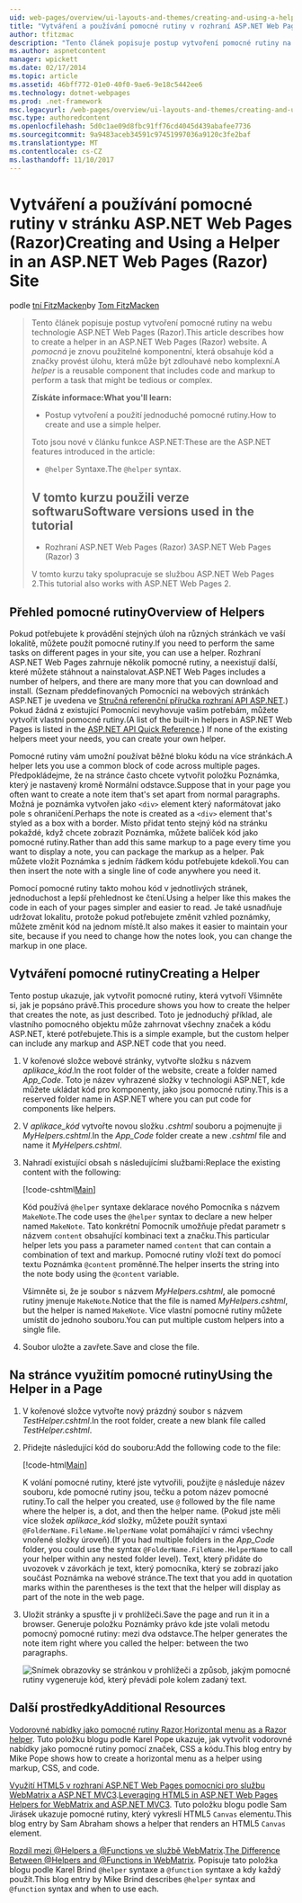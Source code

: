 ```yaml
---
uid: web-pages/overview/ui-layouts-and-themes/creating-and-using-a-helper-in-an-aspnet-web-pages-site
title: "Vytváření a používání pomocné rutiny v rozhraní ASP.NET Web Pages lokality (Razor) | Microsoft Docs"
author: tfitzmac
description: "Tento článek popisuje postup vytvoření pomocné rutiny na webu technologie ASP.NET Web Pages (Razor). Pomocné rutiny je opakovaně použitelné komponenty, která obsahuje kód a značky k výkonu..."
ms.author: aspnetcontent
manager: wpickett
ms.date: 02/17/2014
ms.topic: article
ms.assetid: 46bff772-01e0-40f0-9ae6-9e18c5442ee6
ms.technology: dotnet-webpages
ms.prod: .net-framework
msc.legacyurl: /web-pages/overview/ui-layouts-and-themes/creating-and-using-a-helper-in-an-aspnet-web-pages-site
msc.type: authoredcontent
ms.openlocfilehash: 5d0c1ae09d8fbc91ff76cd4045d439abafee7736
ms.sourcegitcommit: 9a9483aceb34591c97451997036a9120c3fe2baf
ms.translationtype: MT
ms.contentlocale: cs-CZ
ms.lasthandoff: 11/10/2017
---
```

<a name="creating-and-using-a-helper-in-an-aspnet-web-pages-razor-site"></a><span data-ttu-id="6baf8-104">Vytváření a používání pomocné rutiny v stránku ASP.NET Web Pages (Razor)</span><span class="sxs-lookup"><span data-stu-id="6baf8-104">Creating and Using a Helper in an ASP.NET Web Pages (Razor) Site</span></span>
====================
<span data-ttu-id="6baf8-105">podle [tní FitzMacken](https://github.com/tfitzmac)</span><span class="sxs-lookup"><span data-stu-id="6baf8-105">by [Tom FitzMacken](https://github.com/tfitzmac)</span></span>

> <span data-ttu-id="6baf8-106">Tento článek popisuje postup vytvoření pomocné rutiny na webu technologie ASP.NET Web Pages (Razor).</span><span class="sxs-lookup"><span data-stu-id="6baf8-106">This article describes how to create a helper in an ASP.NET Web Pages (Razor) website.</span></span> <span data-ttu-id="6baf8-107">A *pomocná* je znovu použitelné komponentní, která obsahuje kód a značky provést úlohu, která může být zdlouhavé nebo komplexní.</span><span class="sxs-lookup"><span data-stu-id="6baf8-107">A *helper* is a reusable component that includes code and markup to perform a task that might be tedious or complex.</span></span>
> 
> <span data-ttu-id="6baf8-108">**Získáte informace:**</span><span class="sxs-lookup"><span data-stu-id="6baf8-108">**What you'll learn:**</span></span> 
> 
> - <span data-ttu-id="6baf8-109">Postup vytvoření a použití jednoduché pomocné rutiny.</span><span class="sxs-lookup"><span data-stu-id="6baf8-109">How to create and use a simple helper.</span></span>
> 
> <span data-ttu-id="6baf8-110">Toto jsou nové v článku funkce ASP.NET:</span><span class="sxs-lookup"><span data-stu-id="6baf8-110">These are the ASP.NET features introduced in the article:</span></span>
> 
> - <span data-ttu-id="6baf8-111">`@helper` Syntaxe.</span><span class="sxs-lookup"><span data-stu-id="6baf8-111">The `@helper` syntax.</span></span>
>   
> 
> ## <a name="software-versions-used-in-the-tutorial"></a><span data-ttu-id="6baf8-112">V tomto kurzu použili verze softwaru</span><span class="sxs-lookup"><span data-stu-id="6baf8-112">Software versions used in the tutorial</span></span>
> 
> 
> - <span data-ttu-id="6baf8-113">Rozhraní ASP.NET Web Pages (Razor) 3</span><span class="sxs-lookup"><span data-stu-id="6baf8-113">ASP.NET Web Pages (Razor) 3</span></span>
>   
> 
> <span data-ttu-id="6baf8-114">V tomto kurzu taky spolupracuje se službou ASP.NET Web Pages 2.</span><span class="sxs-lookup"><span data-stu-id="6baf8-114">This tutorial also works with ASP.NET Web Pages 2.</span></span>


## <a name="overview-of-helpers"></a><span data-ttu-id="6baf8-115">Přehled pomocné rutiny</span><span class="sxs-lookup"><span data-stu-id="6baf8-115">Overview of Helpers</span></span>

<span data-ttu-id="6baf8-116">Pokud potřebujete k provádění stejných úloh na různých stránkách ve vaší lokalitě, můžete použít pomocné rutiny.</span><span class="sxs-lookup"><span data-stu-id="6baf8-116">If you need to perform the same tasks on different pages in your site, you can use a helper.</span></span> <span data-ttu-id="6baf8-117">Rozhraní ASP.NET Web Pages zahrnuje několik pomocné rutiny, a neexistují další, které můžete stáhnout a nainstalovat.</span><span class="sxs-lookup"><span data-stu-id="6baf8-117">ASP.NET Web Pages includes a number of helpers, and there are many more that you can download and install.</span></span> <span data-ttu-id="6baf8-118">(Seznam předdefinovaných Pomocníci na webových stránkách ASP.NET je uvedena ve [Stručná referenční příručka rozhraní API ASP.NET](https://go.microsoft.com/fwlink/?LinkId=202907).) Pokud žádná z existující Pomocníci nevyhovuje vašim potřebám, můžete vytvořit vlastní pomocné rutiny.</span><span class="sxs-lookup"><span data-stu-id="6baf8-118">(A list of the built-in helpers in ASP.NET Web Pages is listed in the [ASP.NET API Quick Reference](https://go.microsoft.com/fwlink/?LinkId=202907).) If none of the existing helpers meet your needs, you can create your own helper.</span></span>

<span data-ttu-id="6baf8-119">Pomocné rutiny vám umožní používat běžné bloku kódu na více stránkách.</span><span class="sxs-lookup"><span data-stu-id="6baf8-119">A helper lets you use a common block of code across multiple pages.</span></span> <span data-ttu-id="6baf8-120">Předpokládejme, že na stránce často chcete vytvořit položku Poznámka, který je nastavený kromě Normální odstavce.</span><span class="sxs-lookup"><span data-stu-id="6baf8-120">Suppose that in your page you often want to create a note item that's set apart from normal paragraphs.</span></span> <span data-ttu-id="6baf8-121">Možná je poznámka vytvořen jako `<div>` element který naformátovat jako pole s ohraničení.</span><span class="sxs-lookup"><span data-stu-id="6baf8-121">Perhaps the note is created as a `<div>` element that's styled as a box with a border.</span></span> <span data-ttu-id="6baf8-122">Místo přidat tento stejný kód na stránku pokaždé, když chcete zobrazit Poznámka, můžete balíček kód jako pomocné rutiny.</span><span class="sxs-lookup"><span data-stu-id="6baf8-122">Rather than add this same markup to a page every time you want to display a note, you can package the markup as a helper.</span></span> <span data-ttu-id="6baf8-123">Pak můžete vložit Poznámka s jedním řádkem kódu potřebujete kdekoli.</span><span class="sxs-lookup"><span data-stu-id="6baf8-123">You can then insert the note with a single line of code anywhere you need it.</span></span>

<span data-ttu-id="6baf8-124">Pomocí pomocné rutiny takto mohou kód v jednotlivých stránek, jednoduchost a lepší přehlednost ke čtení.</span><span class="sxs-lookup"><span data-stu-id="6baf8-124">Using a helper like this makes the code in each of your pages simpler and easier to read.</span></span> <span data-ttu-id="6baf8-125">Je také usnadňuje udržovat lokalitu, protože pokud potřebujete změnit vzhled poznámky, můžete změnit kód na jednom místě.</span><span class="sxs-lookup"><span data-stu-id="6baf8-125">It also makes it easier to maintain your site, because if you need to change how the notes look, you can change the markup in one place.</span></span>

## <a name="creating-a-helper"></a><span data-ttu-id="6baf8-126">Vytváření pomocné rutiny</span><span class="sxs-lookup"><span data-stu-id="6baf8-126">Creating a Helper</span></span>

<span data-ttu-id="6baf8-127">Tento postup ukazuje, jak vytvořit pomocné rutiny, která vytvoří Všimněte si, jak je popsáno právě.</span><span class="sxs-lookup"><span data-stu-id="6baf8-127">This procedure shows you how to create the helper that creates the note, as just described.</span></span> <span data-ttu-id="6baf8-128">Toto je jednoduchý příklad, ale vlastního pomocného objektu může zahrnovat všechny značek a kódu ASP.NET, které potřebujete.</span><span class="sxs-lookup"><span data-stu-id="6baf8-128">This is a simple example, but the custom helper can include any markup and ASP.NET code that you need.</span></span>

1. <span data-ttu-id="6baf8-129">V kořenové složce webové stránky, vytvořte složku s názvem *aplikace\_kód*.</span><span class="sxs-lookup"><span data-stu-id="6baf8-129">In the root folder of the website, create a folder named *App\_Code*.</span></span> <span data-ttu-id="6baf8-130">Toto je název vyhrazené složky v technologii ASP.NET, kde můžete ukládat kód pro komponenty, jako jsou pomocné rutiny.</span><span class="sxs-lookup"><span data-stu-id="6baf8-130">This is a reserved folder name in ASP.NET where you can put code for components like helpers.</span></span>
2. <span data-ttu-id="6baf8-131">V *aplikace\_kód* vytvořte novou složku *.cshtml* souboru a pojmenujte ji *MyHelpers.cshtml*.</span><span class="sxs-lookup"><span data-stu-id="6baf8-131">In the *App\_Code* folder create a new *.cshtml* file and name it *MyHelpers.cshtml*.</span></span>
3. <span data-ttu-id="6baf8-132">Nahradí existující obsah s následujícími službami:</span><span class="sxs-lookup"><span data-stu-id="6baf8-132">Replace the existing content with the following:</span></span>

    [!code-cshtml[Main](creating-and-using-a-helper-in-an-aspnet-web-pages-site/samples/sample1.cshtml)]

    <span data-ttu-id="6baf8-133">Kód používá `@helper` syntaxe deklarace nového Pomocníka s názvem `MakeNote`.</span><span class="sxs-lookup"><span data-stu-id="6baf8-133">The code uses the `@helper` syntax to declare a new helper named `MakeNote`.</span></span> <span data-ttu-id="6baf8-134">Tato konkrétní Pomocník umožňuje předat parametr s názvem `content` obsahující kombinaci text a značku.</span><span class="sxs-lookup"><span data-stu-id="6baf8-134">This particular helper lets you pass a parameter named `content` that can contain a combination of text and markup.</span></span> <span data-ttu-id="6baf8-135">Pomocné rutiny vloží text do pomocí textu Poznámka `@content` proměnné.</span><span class="sxs-lookup"><span data-stu-id="6baf8-135">The helper inserts the string into the note body using the `@content` variable.</span></span>

    <span data-ttu-id="6baf8-136">Všimněte si, že je soubor s názvem *MyHelpers.cshtml*, ale pomocné rutiny jmenuje `MakeNote`.</span><span class="sxs-lookup"><span data-stu-id="6baf8-136">Notice that the file is named *MyHelpers.cshtml*, but the helper is named `MakeNote`.</span></span> <span data-ttu-id="6baf8-137">Více vlastní pomocné rutiny můžete umístit do jednoho souboru.</span><span class="sxs-lookup"><span data-stu-id="6baf8-137">You can put multiple custom helpers into a single file.</span></span>
4. <span data-ttu-id="6baf8-138">Soubor uložte a zavřete.</span><span class="sxs-lookup"><span data-stu-id="6baf8-138">Save and close the file.</span></span>

## <a name="using-the-helper-in-a-page"></a><span data-ttu-id="6baf8-139">Na stránce využitím pomocné rutiny</span><span class="sxs-lookup"><span data-stu-id="6baf8-139">Using the Helper in a Page</span></span>

1. <span data-ttu-id="6baf8-140">V kořenové složce vytvořte nový prázdný soubor s názvem *TestHelper.cshtml*.</span><span class="sxs-lookup"><span data-stu-id="6baf8-140">In the root folder, create a new blank file called *TestHelper.cshtml*.</span></span>
2. <span data-ttu-id="6baf8-141">Přidejte následující kód do souboru:</span><span class="sxs-lookup"><span data-stu-id="6baf8-141">Add the following code to the file:</span></span>

    [!code-html[Main](creating-and-using-a-helper-in-an-aspnet-web-pages-site/samples/sample2.html)]

    <span data-ttu-id="6baf8-142">K volání pomocné rutiny, které jste vytvořili, použijte `@` následuje název souboru, kde pomocné rutiny jsou, tečku a potom název pomocné rutiny.</span><span class="sxs-lookup"><span data-stu-id="6baf8-142">To call the helper you created, use `@` followed by the file name where the helper is, a dot, and then the helper name.</span></span> <span data-ttu-id="6baf8-143">(Pokud jste měli více složek *aplikace\_kód* složky, můžete použít syntaxi `@FolderName.FileName.HelperName` volat pomáhající v rámci všechny vnořené složky úroveň).</span><span class="sxs-lookup"><span data-stu-id="6baf8-143">(If you had multiple folders in the *App\_Code* folder, you could use the syntax `@FolderName.FileName.HelperName` to call your helper within any nested folder level).</span></span> <span data-ttu-id="6baf8-144">Text, který přidáte do uvozovek v závorkách je text, který pomocníka, který se zobrazí jako součást Poznámka na webové stránce.</span><span class="sxs-lookup"><span data-stu-id="6baf8-144">The text that you add in quotation marks within the parentheses is the text that the helper will display as part of the note in the web page.</span></span>
3. <span data-ttu-id="6baf8-145">Uložit stránky a spusťte ji v prohlížeči.</span><span class="sxs-lookup"><span data-stu-id="6baf8-145">Save the page and run it in a browser.</span></span> <span data-ttu-id="6baf8-146">Generuje položku Poznámky právo kde jste volali metodu pomocný pomocné rutiny: mezi dva odstavce.</span><span class="sxs-lookup"><span data-stu-id="6baf8-146">The helper generates the note item right where you called the helper: between the two paragraphs.</span></span>

    ![Snímek obrazovky se stránkou v prohlížeči a způsob, jakým pomocné rutiny vygeneruje kód, který převádí pole kolem zadaný text.](creating-and-using-a-helper-in-an-aspnet-web-pages-site/_static/image1.jpg)

## <a name="additional-resources"></a><span data-ttu-id="6baf8-148">Další prostředky</span><span class="sxs-lookup"><span data-stu-id="6baf8-148">Additional Resources</span></span>


<span data-ttu-id="6baf8-149">[Vodorovné nabídky jako pomocné rutiny Razor](http://mikepope.com/blog/DisplayBlog.aspx?permalink=2341).</span><span class="sxs-lookup"><span data-stu-id="6baf8-149">[Horizontal menu as a Razor helper](http://mikepope.com/blog/DisplayBlog.aspx?permalink=2341).</span></span> <span data-ttu-id="6baf8-150">Tuto položku blogu podle Karel Pope ukazuje, jak vytvořit vodorovné nabídky jako pomocné rutiny pomocí značek, CSS a kódu.</span><span class="sxs-lookup"><span data-stu-id="6baf8-150">This blog entry by Mike Pope shows how to create a horizontal menu as a helper using markup, CSS, and code.</span></span>

<span data-ttu-id="6baf8-151">[Využití HTML5 v rozhraní ASP.NET Web Pages pomocníci pro službu WebMatrix a ASP.NET MVC3](http://geekswithblogs.net/wildturtle/archive/2010/11/08/html5-in-asp.net-web-pages-helpers-for-webmatrix-and_aspnet_mvc3.aspx).</span><span class="sxs-lookup"><span data-stu-id="6baf8-151">[Leveraging HTML5 in ASP.NET Web Pages Helpers for WebMatrix and ASP.NET MVC3](http://geekswithblogs.net/wildturtle/archive/2010/11/08/html5-in-asp.net-web-pages-helpers-for-webmatrix-and_aspnet_mvc3.aspx).</span></span> <span data-ttu-id="6baf8-152">Tuto položku blogu podle Sam Jirásek ukazuje pomocné rutiny, který vykreslí HTML5 `Canvas` elementu.</span><span class="sxs-lookup"><span data-stu-id="6baf8-152">This blog entry by Sam Abraham shows a helper that renders an HTML5 `Canvas` element.</span></span>

<span data-ttu-id="6baf8-153">[Rozdíl mezi @Helpers a @Functions ve službě WebMatrix](http://www.mikesdotnetting.com/Article/173/The-Difference-Between-@Helpers-and-@Functions-In-WebMatrix).</span><span class="sxs-lookup"><span data-stu-id="6baf8-153">[The Difference Between @Helpers and @Functions in WebMatrix](http://www.mikesdotnetting.com/Article/173/The-Difference-Between-@Helpers-and-@Functions-In-WebMatrix).</span></span> <span data-ttu-id="6baf8-154">Popisuje tato položka blogu podle Karel Brind `@helper` syntaxe a `@function` syntaxe a kdy každý použít.</span><span class="sxs-lookup"><span data-stu-id="6baf8-154">This blog entry by Mike Brind describes `@helper` syntax and `@function` syntax and when to use each.</span></span>
